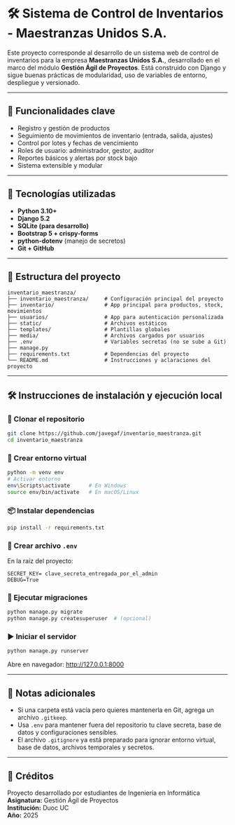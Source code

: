 # 🛠️ Sistema de Control de Inventarios - Maestranzas Unidos S.A.

Este proyecto corresponde al desarrollo de un sistema web de control de inventarios para la empresa **Maestranzas Unidos S.A.**, desarrollado en el marco del módulo **Gestión Ágil de Proyectos**. Está construido con Django y sigue buenas prácticas de modularidad, uso de variables de entorno, despliegue y versionado.

---

## 🚀 Funcionalidades clave

- Registro y gestión de productos
- Seguimiento de movimientos de inventario (entrada, salida, ajustes)
- Control por lotes y fechas de vencimiento
- Roles de usuario: administrador, gestor, auditor
- Reportes básicos y alertas por stock bajo
- Sistema extensible y modular

---

## 🧰 Tecnologías utilizadas

- **Python 3.10+**
- **Django 5.2**
- **SQLite (para desarrollo)**
- **Bootstrap 5 + crispy-forms**
- **python-dotenv** (manejo de secretos)
- **Git + GitHub**

---

## 📁 Estructura del proyecto

```
inventario_maestranza/
├── inventario_maestranza/     # Configuración principal del proyecto
├── inventario/                # App principal para productos, stock, movimientos
├── usuarios/                  # App para autenticación personalizada
├── static/                    # Archivos estáticos
├── templates/                 # Plantillas globales
├── media/                     # Archivos cargados por usuarios
├── .env                       # Variables secretas (no se sube a Git)
├── manage.py
├── requirements.txt           # Dependencias del proyecto
└── README.md                  # Instrucciones y aclaraciones del proyecto
```

---

## 🛠️ Instrucciones de instalación y ejecución local

### 🔁 Clonar el repositorio

```bash
git clone https://github.com/javegaf/inventario_maestranza.git
cd inventario_maestranza
```

### 🐍 Crear entorno virtual

```bash
python -m venv env
# Activar entorno
env\Scripts\activate      # En Windows
source env/bin/activate   # En macOS/Linux
```

### 📦 Instalar dependencias

```bash
pip install -r requirements.txt
```

### 🔐 Crear archivo `.env`

En la raíz del proyecto:

```
SECRET_KEY= clave_secreta_entregada_por_el_admin
DEBUG=True
```

### 🧱 Ejecutar migraciones

```bash
python manage.py migrate
python manage.py createsuperuser  # (opcional)
```

### ▶️ Iniciar el servidor

```bash
python manage.py runserver
```

Abre en navegador: http://127.0.0.1:8000

---

## 📌 Notas adicionales

- Si una carpeta está vacía pero quieres mantenerla en Git, agrega un archivo `.gitkeep`.
- Usa `.env` para mantener fuera del repositorio tu clave secreta, base de datos y configuraciones sensibles.
- El archivo `.gitignore` ya está preparado para ignorar entorno virtual, base de datos, archivos temporales y secretos.

---

## 🤝 Créditos

Proyecto desarrollado por estudiantes de Ingeniería en Informática  
**Asignatura:** Gestión Ágil de Proyectos  
**Institución:** Duoc UC  
**Año:** 2025
